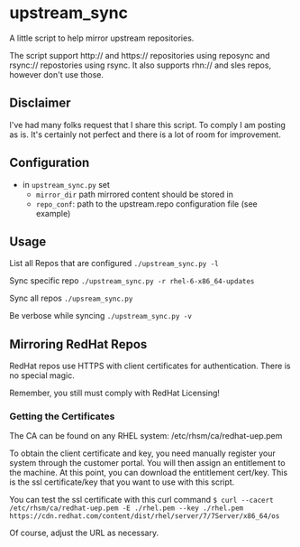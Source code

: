 # upstream_sync
A little script to help mirror upstream repositories.

The script support http:// and https:// repositories using reposync and
rsync:// repostories using rsync. It also supports rhn:// and sles repos,
however don't use those.

## Disclaimer
I've had many folks request that I share this script. To comply I am posting as
is. It's certainly not perfect and there is a lot of room for improvement.


## Configuration
  - in `upstream_sync.py` set
    - `mirror_dir` path mirrored content should be stored in
    - `repo_conf`: path to the upstream.repo configuration file (see example)

## Usage

List all Repos that are configured
  `./upstream_sync.py -l`

Sync specific repo
  `./upstream_sync.py -r rhel-6-x86_64-updates`

Sync all repos
  `./upsream_sync.py`

Be verbose while syncing
  `./upstream_sync.py -v`

## Mirroring RedHat Repos

RedHat repos use HTTPS with client certificates for authentication. There is no special magic.

Remember, you still must comply with RedHat Licensing!

### Getting the Certificates
The CA can be found on any RHEL system: /etc/rhsm/ca/redhat-uep.pem 

To obtain the client certificate and key, you need manually register your
system through the customer portal. You will then assign an entitlement to the
machine. At this point, you can download the entitlement cert/key. This is the
ssl certificate/key that you want to use with this script.

You can test the ssl certificate with this curl command
```$ curl --cacert /etc/rhsm/ca/redhat-uep.pem -E ./rhel.pem --key ./rhel.pem https://cdn.redhat.com/content/dist/rhel/server/7/7Server/x86_64/os```

Of course, adjust the URL as necessary. 
